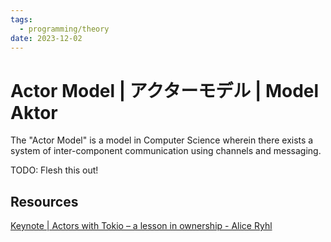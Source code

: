 ```yaml
---
tags:
  - programming/theory
date: 2023-12-02
---
```

# Actor Model | アクターモデル | Model Aktor

The "Actor Model" is a model in Computer Science wherein there exists a system of inter-component communication using channels and messaging.

TODO: Flesh this out!


## Resources

[Keynote | Actors with Tokio – a lesson in ownership - Alice Ryhl](https://www.youtube.com/watch?v=fTXuGRP1ee4)